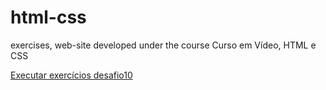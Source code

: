 # html-css
 exercises, web-site developed under the course Curso em Vídeo, HTML e CSS

<a href="https://matheusloureiro2003.github.io/html-css/Exerc%C3%ADcios/desafio010/">Executar exercícios desafio10</a>